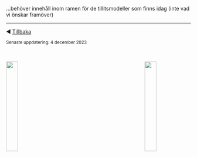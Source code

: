...behöver innehåll inom ramen för de tillitsmodeller som finns idag (inte vad vi önskar framöver)


---------

:arrow_backward: [Tillbaka](README.md)

<sub>Senaste uppdatering: 4 december 2023</sub>

<p>&nbsp;</p>
<p>
<img align="left" src="../images/Ena-logo.png" width="25%" Height="25%"></img>
<img align="right" src="../images/NextGenEU-logo.png" width="25%" Height="25%"></img>
</p>

